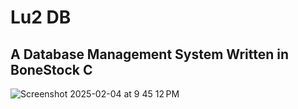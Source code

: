 # Lu2 DB
## A Database Management System Written in BoneStock C
![Screenshot 2025-02-04 at 9 45 12 PM](https://github.com/user-attachments/assets/4027ee40-a70e-4c82-8c6e-dd5dd7f54eaa)
